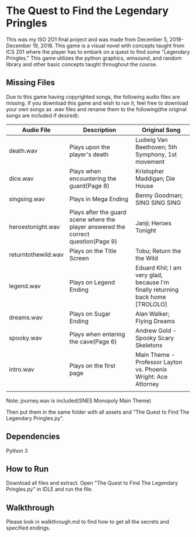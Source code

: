 # The Quest to Find the Legendary Pringles
This was my ISO 2O1 final project and was made from December 5, 2018- December 19, 2018. This game is a visual novel with concepts taught from ICS 201 where the player has to embark on a quest to find some "Legendary Pringles." This game utilizes the python graphics, winsound, and random library and other basic concepts taught throughout the course.

## Missing Files
Due to this game having copyrighted songs, the following audio files are missing. If you download this game and wish to run it, feel free to download your own songs as .wav files and rename them to the following(the original songs are included if desired):

| Audio File          | Description                                                  | Original Song                                                |
| ------------------- | ------------------------------------------------------------ | ------------------------------------------------------------ |
| death.wav           | Plays upon the player's death                                | Ludwig Van Beethoven; 5th Symphony, 1st movement             |
| dice.wav            | Plays when encountering the guard(Page 8)                    | Kristopher Maddigan; Die House                               |
| singsing.wav        | Plays in Mega Ending                                         | Benny Goodman; SING SING SING                                |
| heroestonight.wav   | Plays after the guard scene where the player answered the correct question(Page 9) | Janji; Heroes Tonight                                        |
| returntothewild.wav | Plays on the Title Screen                                    | Tobu; Return the the Wild                                    |
| legend.wav          | Plays on Legend Ending                                       | Eduard Khil; I am very glad, because I'm finally returning back home [TROLOLO] |
| dreams.wav          | Plays on Sugar Ending                                        | Alan Walker; Flying Dreams                                   |
| spooky.wav          | Plays when entering the cave(Page 6)                         | Andrew Gold - Spooky Scary Skeletons                         |
| intro.wav           | Plays on the first page                                      | Main Theme - Professor Layton vs. Phoenix Wright: Ace Attorney |
|                     |                                                              |                                                              |

Note: journey.wav is included(SNES Monopoly Main Theme)

Then put them in the same folder with all assets and "The Quest to Find The Legendary Pringles.py".

## Dependencies
Python 3

## How to Run
Download all files and extract. Open "The Quest to Find The Legendary Pringles.py" in IDLE and run the file.

## Walkthrough
Please look in walkthrough.md to find how to get all the secrets and specified endings.
